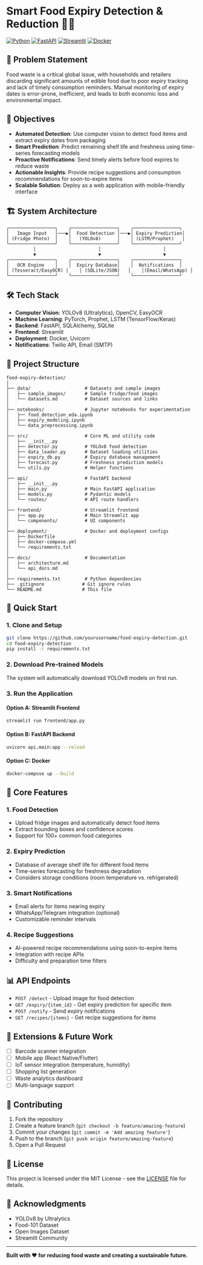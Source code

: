 # Smart Food Expiry Detection & Reduction 🍎📱

[![Python](https://img.shields.io/badge/Python-3.8+-blue.svg)](https://python.org)
[![FastAPI](https://img.shields.io/badge/FastAPI-0.100+-green.svg)](https://fastapi.tiangolo.com)
[![Streamlit](https://img.shields.io/badge/Streamlit-1.28+-red.svg)](https://streamlit.io)
[![Docker](https://img.shields.io/badge/Docker-Ready-blue.svg)](https://docker.com)

## 🎯 Problem Statement

Food waste is a critical global issue, with households and retailers discarding significant amounts of edible food due to poor expiry tracking and lack of timely consumption reminders. Manual monitoring of expiry dates is error-prone, inefficient, and leads to both economic loss and environmental impact.

## 🚀 Objectives

- **Automated Detection**: Use computer vision to detect food items and extract expiry dates from packaging
- **Smart Prediction**: Predict remaining shelf life and freshness using time-series forecasting models
- **Proactive Notifications**: Send timely alerts before food expires to reduce waste
- **Actionable Insights**: Provide recipe suggestions and consumption recommendations for soon-to-expire items
- **Scalable Solution**: Deploy as a web application with mobile-friendly interface

## 🏗️ System Architecture

```
┌─────────────────┐    ┌─────────────────┐    ┌─────────────────┐
│   Image Input   │───▶│  Food Detection │───▶│ Expiry Prediction│
│ (Fridge Photo)  │    │   (YOLOv8)      │    │ (LSTM/Prophet)   │
└─────────────────┘    └─────────────────┘    └─────────────────┘
          │                       │                       │
          ▼                       ▼                       ▼
┌─────────────────┐    ┌─────────────────┐    ┌─────────────────┐
│   OCR Engine    │    │  Expiry Database│    │  Notifications  │
│ (Tesseract/EasyOCR) │    │ (SQLite/JSON)   │    │(Email/WhatsApp) │
└─────────────────┘    └─────────────────┘    └─────────────────┘
```

## 🛠️ Tech Stack

- **Computer Vision**: YOLOv8 (Ultralytics), OpenCV, EasyOCR
- **Machine Learning**: PyTorch, Prophet, LSTM (TensorFlow/Keras)
- **Backend**: FastAPI, SQLAlchemy, SQLite
- **Frontend**: Streamlit
- **Deployment**: Docker, Uvicorn
- **Notifications**: Twilio API, Email (SMTP)

## 📂 Project Structure

```
food-expiry-detection/
│
├── data/                    # Datasets and sample images
│   ├── sample_images/       # Sample fridge/food images
│   └── datasets.md          # Dataset sources and links
│
├── notebooks/               # Jupyter notebooks for experimentation
│   ├── food_detection_eda.ipynb
│   ├── expiry_modeling.ipynb
│   └── data_preprocessing.ipynb
│
├── src/                     # Core ML and utility code
│   ├── __init__.py
│   ├── detector.py          # YOLOv8 food detection
│   ├── data_loader.py       # Dataset loading utilities
│   ├── expiry_db.py         # Expiry database management
│   ├── forecast.py          # Freshness prediction models
│   └── utils.py             # Helper functions
│
├── api/                     # FastAPI backend
│   ├── __init__.py
│   ├── main.py              # Main FastAPI application
│   ├── models.py            # Pydantic models
│   └── routes/              # API route handlers
│
├── frontend/                # Streamlit frontend
│   ├── app.py               # Main Streamlit app
│   └── components/          # UI components
│
├── deployment/              # Docker and deployment configs
│   ├── Dockerfile
│   ├── docker-compose.yml
│   └── requirements.txt
│
├── docs/                    # Documentation
│   ├── architecture.md
│   └── api_docs.md
│
├── requirements.txt         # Python dependencies
├── .gitignore              # Git ignore rules
└── README.md               # This file
```

## 🚀 Quick Start

### 1. Clone and Setup

```bash
git clone https://github.com/yourusername/food-expiry-detection.git
cd food-expiry-detection
pip install -r requirements.txt
```

### 2. Download Pre-trained Models

The system will automatically download YOLOv8 models on first run.

### 3. Run the Application

#### Option A: Streamlit Frontend
```bash
streamlit run frontend/app.py
```

#### Option B: FastAPI Backend
```bash
uvicorn api.main:app --reload
```

#### Option C: Docker
```bash
docker-compose up --build
```

## 🎯 Core Features

### 1. Food Detection
- Upload fridge images and automatically detect food items
- Extract bounding boxes and confidence scores
- Support for 100+ common food categories

### 2. Expiry Prediction
- Database of average shelf life for different food items
- Time-series forecasting for freshness degradation
- Considers storage conditions (room temperature vs. refrigerated)

### 3. Smart Notifications
- Email alerts for items nearing expiry
- WhatsApp/Telegram integration (optional)
- Customizable reminder intervals

### 4. Recipe Suggestions
- AI-powered recipe recommendations using soon-to-expire items
- Integration with recipe APIs
- Difficulty and preparation time filters

## 📊 API Endpoints

- `POST /detect` - Upload image for food detection
- `GET /expiry/{item_id}` - Get expiry prediction for specific item
- `POST /notify` - Send expiry notifications
- `GET /recipes/{items}` - Get recipe suggestions for items

## 🧪 Extensions & Future Work

- [ ] Barcode scanner integration
- [ ] Mobile app (React Native/Flutter)
- [ ] IoT sensor integration (temperature, humidity)
- [ ] Shopping list generation
- [ ] Waste analytics dashboard
- [ ] Multi-language support

## 🤝 Contributing

1. Fork the repository
2. Create a feature branch (`git checkout -b feature/amazing-feature`)
3. Commit your changes (`git commit -m 'Add amazing feature'`)
4. Push to the branch (`git push origin feature/amazing-feature`)
5. Open a Pull Request

## 📝 License

This project is licensed under the MIT License - see the [LICENSE](LICENSE) file for details.

## 🙏 Acknowledgments

- YOLOv8 by Ultralytics
- Food-101 Dataset
- Open Images Dataset
- Streamlit Community

---

**Built with ❤️ for reducing food waste and creating a sustainable future.**